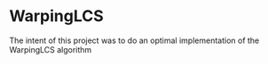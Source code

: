 WarpingLCS
==========

The intent of this project was to do an optimal implementation of the WarpingLCS algorithm
